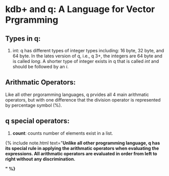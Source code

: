 # kdb+ and q: A Language for Vector Prgramming
## Types in q:
  1.  int: q has different types of integer types including: 16 byte, 32 byte, and 64 byte. In the lates version of q, i.e., q 3+, the integers are 64 byte and is called <em>long</em>. A shorter type of integer exists in q that is called <em>int</em> and should be followed by an <em>i</em>.


## Arithmatic Operators:
Like all other prgoramming languages, q prvides all 4 main arithmatic operators, but with one difference that the division operator is represented by percentage symbol (%).

## q special operators:
  1.  <b>count</b>: counts number of elements exist in a list.


{% include note.html text="<b>Unlike all other programming language, q has its special rule in applying the arithmatic operators when evaluating the expressions. All arithmatic operators are evaluated in order from left to right without any discrimination.
  </p>
" %}


